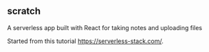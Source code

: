 ## scratch

A serverless app built with React for taking notes and uploading files

Started from this tutorial https://serverless-stack.com/. 
